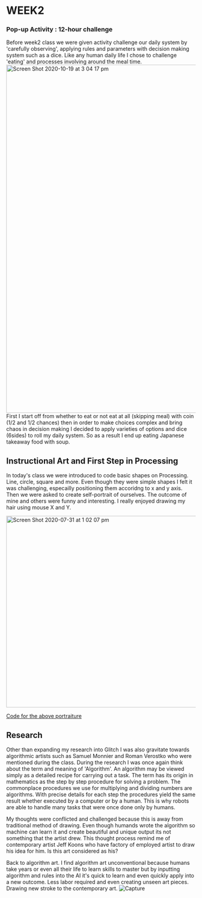 # WEEK2

### Pop-up Activity : 12-hour challenge
Before week2 class we were given activity challenge our daily system by 'carefully observing', applying rules and parameters with decision making system such as a dice. Like any human daily life I chose to challenge 'eating' and processes involving around the meal time. 
<img width="923" alt="Screen Shot 2020-10-19 at 3 04 17 pm" src="https://user-images.githubusercontent.com/68723268/96400438-71a5af00-121c-11eb-91b4-2069eb390f2d.png">
First I start off from whether to eat or not eat at all (skipping meal) with coin (1/2 and 1/2 chances) then in order to make choices complex and bring chaos in decision making I decided to apply varieties of options and dice (6sides) to roll my daily system. So as a result I end up eating Japanese takeaway food with soup.
## Instructional Art and First Step in Processing
In today's class we were introduced to code basic shapes on Processing. Line, circle, square and more. Even though they were simple shapes I felt it was challenging, especailly positioning them accoridng to x and y axis. Then we were asked to create self-portrait of ourselves. The outcome of mine and others were funny and interesting. I really enjoyed drawing my hair using mouse X and Y.

<img width="508" alt="Screen Shot 2020-07-31 at 1 02 07 pm" src="https://user-images.githubusercontent.com/68723268/96401802-1c6b9c80-1220-11eb-8f99-5429cf3b3205.png">

[Code for the above portraiture](https://github.com/yerim-kim/slave2algorithm/blob/master/week2/Self-Portrait%20Sketch)


## Research
Other than expanding my research into Glitch I was also gravitate towards algorithmic artists such as Samuel Monnier and Roman Verostko who were mentioned during the class. During the research I was once again think about the term and meaning of 'Algorithm'. An algorithm may be viewed simply as a detailed recipe for carrying out a task. The term has its origin in mathematics as the step by step procedure for solving a problem. The  commonplace procedures we use for multiplying and dividing numbers are algorithms. With precise details for each step the procedures yield the same result whether executed by a computer or by a human. This is why robots are able to handle many tasks that were once done only by humans.

My thoughts were conflicted and challenged because this is away from traditional method of drawing. Even though humands wrote the algorithm so machine can learn it and create beautiful and unique output its not something that the artist drew. This thought process remind me of contemporary artist Jeff Koons who have factory of employed artist to draw his idea for him. Is this art considered as his?

Back to algorithm art. I find algorithm art unconventional because humans take years or even all their life to learn skills to master but by inputting algorithm and rules into the AI it's quick to learn and even quickly apply into a new outcome. Less labor required and even creating unseen art pieces. Drawing new stroke to the contemporary art. 
![Capture](https://user-images.githubusercontent.com/68723268/90146203-1db5be80-ddc4-11ea-86b6-319f5f9d3e9a.JPG)
